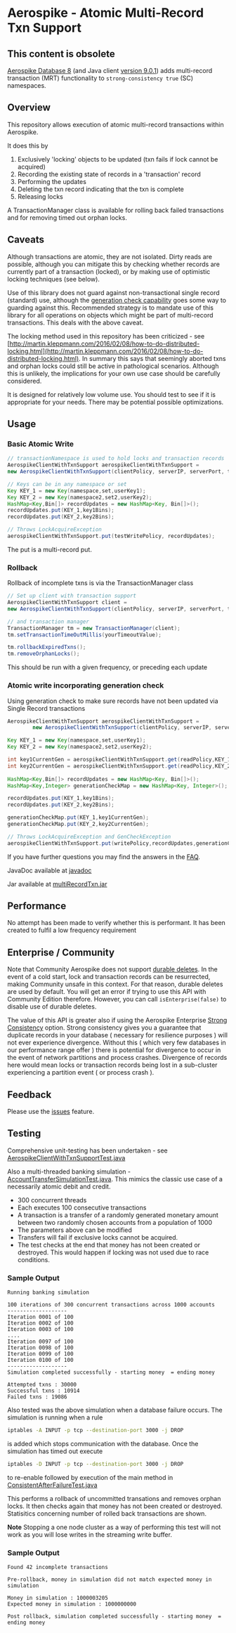 # Aerospike - Atomic Multi-Record Txn Support

## This content is obsolete
[Aerospike Database 8](https://download.aerospike.com/artifacts/aerospike-server-enterprise/latest/) (and Java client [version 9.0.1](https://download.aerospike.com/download/client/java/notes.html)) adds multi-record transaction (MRT) functionality to `strong-consistency true` (SC) namespaces.

## Overview
This repository allows execution of atomic multi-record transactions within Aerospike.

It does this by

1.	Exclusively 'locking' objects to be updated (txn fails if lock cannot be acquired)
2.	Recording the existing state of records in a 'transaction' record
3.	Performing the updates
4.	Deleting the txn record indicating that the txn is complete
5.	Releasing locks

A TransactionManager class is available for rolling back failed transactions and for removing timed out orphan locks.

## Caveats

Although transactions are atomic, they are not isolated. Dirty reads are possible, although you can mitigate this by checking whether records are currently part of a transaction (locked), or by making use of optimistic locking techniques (see below).

Use of this library does not guard against non-transactional single record (standard) use, although the [generation check capability](#genCheck) goes some way to guarding against this. Recommended strategy is to mandate use of this library for all operations on objects which might be part of multi-record transactions. This deals with the above caveat.

The locking method used in this repository has been criticized - see [http://martin.kleppmann.com/2016/02/08/how-to-do-distributed-locking.html](http://martin.kleppmann.com/2016/02/08/how-to-do-distributed-locking.html). In summary this says that seemingly aborted txns and orphan locks could still be active in pathological scenarios. Although this is unlikely, the implications for your own use case should be carefully considered.

It is designed for relatively low volume use. You should test to see if it is appropriate for your needs. There may be potential possible optimizations.

## Usage

### Basic Atomic Write

```java
// transactionNamespace is used to hold locks and transaction records
AerospikeClientWithTxnSupport aerospikeClientWithTxnSupport =
new AerospikeClientWithTxnSupport(clientPolicy, serverIP, serverPort, transactionNamespace);

// Keys can be in any namespace or set
Key KEY_1 = new Key(namespace,set,userKey1);
Key KEY_2 = new Key(namespace2,set2,userKey2);
HashMap<Key,Bin[]> recordUpdates = new HashMap<Key, Bin[]>();
recordUpdates.put(KEY_1,key1Bins);
recordUpdates.put(KEY_2,key2Bins);

// Throws LockAcquireException
aerospikeClientWithTxnSupport.put(testWritePolicy, recordUpdates);
```

The put is a multi-record put.

### Rollback

Rollback of incomplete txns is via the TransactionManager class

```java
// Set up client with transaction support
AerospikeClientWithTxnSupport client = 
new AerospikeClientWithTxnSupport(clientPolicy, serverIP, serverPort, transactionNamespace);

// and transaction manager
TransactionManager tm = new TransactionManager(client);
tm.setTransactionTimeOutMillis(yourTimeoutValue);

tm.rollbackExpiredTxns();
tm.removeOrphanLocks();
```

This should be run with a given frequency, or preceding each update

### <a name="genCheck"></a>Atomic write incorporating generation check

Using generation check to make sure records have not been updated via Single Record transactions

```java
AerospikeClientWithTxnSupport aerospikeClientWithTxnSupport =
        new AerospikeClientWithTxnSupport(clientPolicy, serverIP, serverPort, transactionNamespace);

Key KEY_1 = new Key(namespace,set,userKey1);
Key KEY_2 = new Key(namespace2,set2,userKey2);

int key1CurrentGen = aerospikeClientWithTxnSupport.get(readPolicy,KEY_1).generation;
int key2CurrentGen = aerospikeClientWithTxnSupport.get(readPolicy,KEY_2).generation;
        
HashMap<Key,Bin[]> recordUpdates = new HashMap<Key, Bin[]>();
HashMap<Key,Integer> generationCheckMap = new HashMap<Key, Integer>();

recordUpdates.put(KEY_1,key1Bins);
recordUpdates.put(KEY_2,key2Bins);

generationCheckMap.put(KEY_1,key1CurrentGen);
generationCheckMap.put(KEY_2,key2CurrentGen);

// Throws LockAcquireException and GenCheckException
aerospikeClientWithTxnSupport.put(writePolicy,recordUpdates,generationCheckMap);
```

If you have further questions you may find the answers in the [FAQ](FAQ.md). 

JavaDoc available at [javadoc](javadoc/index.html)

Jar available at [multiRecordTxn.jar](artifacts/multi-record-txn.jar)

## Performance

No attempt has been made to verify whether this is performant. It has been created to fulfil a low frequency requirement

## Enterprise / Community

Note that Community Aerospike does not support [durable deletes](https://aerospike.com/docs/guide/durable_deletes.html). In the event of a cold start, lock and transaction records can be resurrected, making Community unsafe in this context. For that reason, durable deletes are used by default. You will get an error if trying to use this API with Community Edition therefore. However, you can call ```isEnterprise(false)``` to disable use of durable deletes.

The value of this API is greater also if using the Aerospike Enterprise [Strong Consistency](https://www.aerospike.com/docs/architecture/consistency.html) option. Strong consistency gives you a guarantee that duplicate records in your database ( necessary for resilience purposes ) will not ever experience divergence. Without this ( which very few databases in our performance range offer ) there is potential for divergence to occur in the event of network partitions and process crashes. Divergence of records here would mean locks or transaction records being lost in a sub-cluster experiencing a partition event ( or process crash ). 

## Feedback

Please use the [issues](../../issues) feature.

## Testing

Comprehensive unit-testing has been undertaken - see [AerospikeClientWithTxnSupportTest.java](src/test/java/com/aerospike/txnSupport/AerospikeClientWithTxnSupportTest.java)

Also a multi-threaded banking simulation - [AccountTransferSimulationTest.java](src/test/java/com/aerospike/txnSupport/AccountTransferSimulationTest.java). This mimics the classic use case of a necessarily atomic debit and credit.

* 300 concurrent threads 
* Each executes 100 consecutive transactions
* A transaction is a transfer of a randomly generated monetary amount between two randomly chosen accounts from a population of 1000
* The parameters above can be modified
* Transfers will fail if exclusive locks cannot be acquired.
* The test checks at the end that money has not been created or destroyed. This would happen if locking was not used due to race conditions.

### Sample Output

```
Running banking simulation

100 iterations of 300 concurrent transactions across 1000 accounts
-------------------
Iteration 0001 of 100
Iteration 0002 of 100
Iteration 0003 of 100
....
Iteration 0097 of 100
Iteration 0098 of 100
Iteration 0099 of 100
Iteration 0100 of 100
-------------------
Simulation completed successfully - starting money  = ending money

Attempted txns : 30000
Successful txns : 10914
Failed txns : 19086

```

Also tested was the above simulation when a database failure occurs. The simulation is running when a rule

```bash
iptables -A INPUT -p tcp --destination-port 3000 -j DROP
```

is added which stops communication with the database. Once the simulation has timed out execute 

```bash
iptables -D INPUT -p tcp --destination-port 3000 -j DROP
```

to re-enable followed by execution of the main method in [ConsistentAfterFailureTest.java](src/test/java/com/aerospike/txnSupport/ConsistentAfterFailureTest.java)

This performs a rollback of uncommitted transations and removes orphan locks. It then checks again that money has not been created or destroyed. Statisitics concerning number of rolled back transactions are shown.

**Note** Stopping a one node cluster as a way of performing this test will not work as you will lose writes in the streaming write buffer.

### Sample Output

```
Found 42 incomplete transactions

Pre-rollback, money in simulation did not match expected money in simulation

Money in simulation : 1000003205
Expected money in simulation : 1000000000

Post rollback, simulation completed successfully - starting money  = ending money
```
